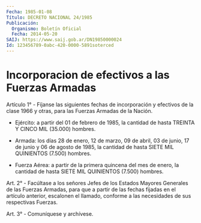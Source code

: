 ```yaml
---
Fecha: 1985-01-08
Título: DECRETO NACIONAL 24/1985
Publicación:
  Organismo: Boletín Oficial
  Fecha: 2014-05-20
SAIJ: https://www.saij.gob.ar/DN19850000024
Id: 123456789-0abc-420-0000-5891soterced
---
```

# Incorporacion de efectivos a las Fuerzas Armadas

<a id="1"></a>
Artículo 1° - Fíjanse las siguientes fechas de incorporación y efectivos de la clase 1966 y otras, para las Fuerzas Armadas de la Nación.

- Ejército: a partir del 01 de febrero de 1985, la cantidad de hasta TREINTA Y CINCO MIL (35.000) hombres.

- Armada: los días 28 de enero, 12 de marzo, 09 de abril, 03 de junio, 17 de junio y 06 de agosto de 1985, la cantidad de hasta SIETE MIL QUINIENTOS (7.500) hombres.

- Fuerza Aérea: a partir de la primera quincena del mes de enero, la cantidad de hasta SIETE MIL QUINIENTOS (7.500) hombres.

<a id="2"></a>
Art. 2° - Facúltase a los señores Jefes de los Estados Mayores Generales de las Fuerzas Armadas, para que a partir de las fechas fijadas en el artículo anterior, escalonen el llamado, conforme a las necesidades de sus respectivas Fuerzas.

<a id="3"></a>
Art. 3° - Comuníquese y archívese.